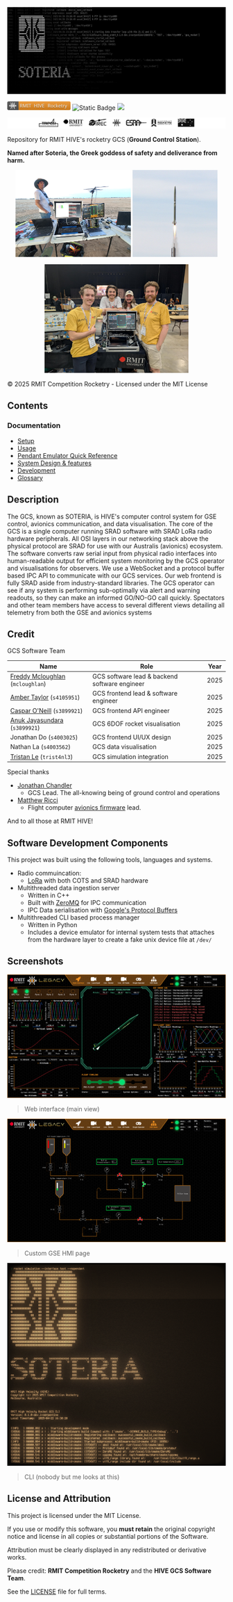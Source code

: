 <img height=200px src="docs/assets/graphical-banner.png">

<p>
    <img src="https://raw.githubusercontent.com/RMIT-Competition-Rocketry/.github/refs/heads/main/assets/hive_badge.svg" height="20rem">
    <img alt="Static Badge" src="https://img.shields.io/badge/status-Deployed_for_IREC-limegreen">
    <img src="https://github.com/RMIT-Competition-Rocketry/GCS/actions/workflows/build_and_test_cpp.yml/badge.svg" height="20rem">
    <!-- <img src="https://img.shields.io/github/v/release/RMIT-Competition-Rocketry/GCS?label=version" height="20rem"> -->
</p>

![banner](docs/assets/banner.png)

Repository for RMIT HIVE's rocketry GCS (**Ground Control Station**). 

**Named after Soteria, the Greek goddess of safety and deliverance from harm.**

<p align="center">
  <img src="docs/assets/serp2launchSetup.jpg" height="200px"/>
  <img src="docs/assets/serp2launch.jpg" height="200px">
</p>
<p align="center">
  <img src="docs/assets/irec2025stand.jpeg" height="250px"/>
</p>

© 2025 RMIT Competition Rocketry - Licensed under the MIT License    

## Contents

### Documentation

- [Setup](docs/setup.md)
- [Usage](docs/usage.md)
- [Pendant Emulator Quick Reference](docs/pendant_emulator.md)
- [System Design & features](docs/system_design.md)
- [Development](docs/development.md)
- [Glossary](docs/glossary.md)

<!-- ### Notes

- [Brainstorming](notes/brainstorming.md)
- [Data](notes/data.md) -->


## Description

The GCS, known as SOTERIA, is HIVE's computer control system for GSE control, avionics communication, and data visualisation. The core of the GCS is a single computer running SRAD software with SRAD LoRa radio hardware peripherals. All OSI layers in our networking stack above the physical protocol are SRAD for use with our Australis (avionics) ecosystem. The software converts raw serial input from physical radio interfaces into human-readable output for efficient system monitoring by the GCS operator and visualisations for observers. We use a WebSocket and a protocol buffer based IPC API to communicate with our GCS services. Our web frontend is fully SRAD aside from industry-standard libraries. The GCS operator can see if any system is performing sub-optimally via alert and warning readouts, so they can make an informed GO/NO-GO call quickly. Spectators and other team members have access to several different views detailing all telemetry from both the GSE and avionics systems

## Credit

GCS Software Team

| Name | Role | Year |
| --- | --- | --- |
| [Freddy Mcloughlan](https://www.linkedin.com/in/freddy-mcloughlan/) (`mcloughlan`)  | GCS software lead & backend software engineer | 2025 |
| [Amber Taylor](https://www.linkedin.com/in/amber-taylor-20bb63264/) (`s4105951`)  | GCS frontend lead & software engineer | 2025 |
| [Caspar O'Neill](https://www.linkedin.com/in/caspar-oneill/) (`s3899921`)  | GCS frontend API engineer | 2025 |
| [Anuk Jayasundara](https://www.linkedin.com/in/anuk-jayasundara-ab440b1aa/) (`s3899921`)  | GCS 6DOF rocket visualisation | 2025 |
| Jonathan Do (`s4003025`)  | GCS frontend UI/UX design | 2025 |
| Nathan La (`s4003562`)  | GCS data visualisation | 2025 |
| [Tristan Le](https://www.linkedin.com/in/trist4nl3/) (`trist4nl3`) | GCS simulation integration | 2025 |

Special thanks

- [Jonathan Chandler](https://www.linkedin.com/in/jonathan-chandler-03474b1ba/)
    - GCS Lead. The all-knowing being of ground control and operations
- [Matthew Ricci](https://www.linkedin.com/in/matthewricci-embedded/)
    - Flight computer [avionics firmware](https://github.com/RMIT-Competition-Rocketry/Australis-Avionics-firmware) lead.

And to all those at RMIT HIVE!

## Software Development Components

This project was built using the following tools, languages and systems.

- Radio commuincation:
    - [LoRa](https://en.wikipedia.org/wiki/LoRa) with both COTS and SRAD hardware
- Multithreaded data ingestion server
    - Written in C++
    - Built with [ZeroMQ](https://zeromq.org/) for IPC communication
    - IPC Data serialisation with [Google's Protocol Buffers](https://protobuf.dev/)
- Multithreaded CLI based process manager
    - Written in Python
    - Includes a device emulator for internal system tests that attaches from the hardware layer to create a fake unix device file at `/dev/`

## Screenshots

![GUI interface](docs/assets/frontend-example.png)

> Web interface (main view)

![HMI page](docs/assets/hmi-example.png)

> Custom GSE HMI page

![CLI interface](docs/assets/cli.png)

> CLI (nobody but me looks at this)

## License and Attribution

This project is licensed under the MIT License.

If you use or modify this software, you **must retain** the original copyright
notice and license in all copies or substantial portions of the Software.

Attribution must be clearly displayed in any redistributed or derivative works.

Please credit: **RMIT Competition Rocketry** and the **HIVE GCS Software Team**.

See the [LICENSE](LICENSE) file for full terms.
